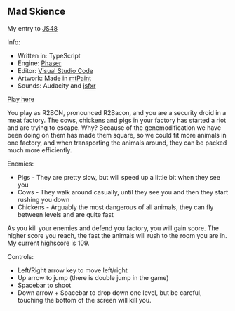 ## Mad Skience ##

My entry to [JS48](https://itch.io/jam/js48-1)

Info:

* Written in: TypeScript
* Engine: [Phaser](http://phaser.io)
* Editor: [Visual Studio Code](https://code.visualstudio.com/)
* Artwork: Made in [mtPaint](http://mtpaint.sourceforge.net/)
* Sounds: Audacity and [jsfxr](http://github.grumdrig.com/jsfxr/)

[Play here](http://iszla.se/stuff/js48/)

You play as R2BCN, pronounced R2Bacon, and you are a security droid in a meat factory. The cows, chickens and pigs in your factory has started a riot and are trying to escape. Why? Because of the genemodification we have been doing on them has made them square, so we could fit more animals in one factory, and when transporting the animals around, they can be packed much more efficiently.

Enemies:

* Pigs - They are pretty slow, but will speed up a little bit when they see you
* Cows - They walk around casually, until they see you and then they start rushing you down
* Chickens - Arguably the most dangerous of all animals, they can fly between levels and are quite fast

As you kill your enemies and defend you factory, you will gain score. The higher score you reach, the fast the animals will rush to the room you are in. My current highscore is 109.

Controls:

* Left/Right arrow key to move left/right
* Up arrow to jump (there is double jump in the game)
* Spacebar to shoot
* Down arrow + Spacebar to drop down one level, but be careful, touching the bottom of the screen will kill you.
